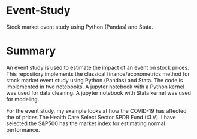 # Event-Study
Stock market event study using Python (Pandas) and Stata. 

# Summary

An event study is used to estimate the impact of an event on stock prices. This repository implements the classical finance/econometrics method for stock market event study using Python (Pandas) and Stata. The code is implemented in two notebooks. A jupyter notebook with a Python kernel was used for data cleaning. A jupyter notebook with Stata kernel was used for modeling. 

For the event study, my example looks at how the COVID-19 has affected the of prices The Health Care Select Sector SPDR Fund (XLV). I have selected the S&P500 has the market index for estimating normal performance.

